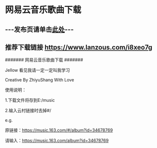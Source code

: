 # 网易云音乐歌曲下载


## ---发布页请单击[此处](https://github.com/1299172402/netease-cloud-music/releases/tag/1.0)---
## 推荐下载链接 https://www.lanzous.com/i8xeo7g

####### 网易云音乐歌曲下载 #######


Jellow 看见我请一定一定叫我学习

Creative By ZhiyuShang With Love


使用说明：


1.下载文件将存到E:/music


2.输入云村链接时去掉#/

e.g.

原链接：https://music.163.com/#/album?id=34678769

请输入：https://music.163.com/album?id=34678769

